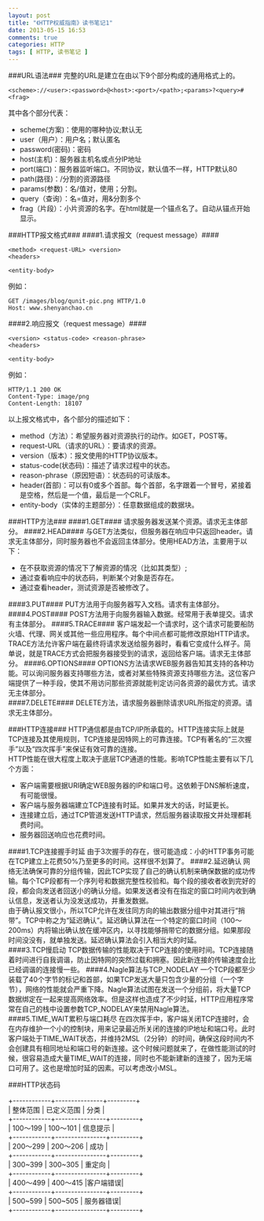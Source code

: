 ```yaml
---
layout: post
title: "《HTTP权威指南》读书笔记1"
date: 2013-05-15 16:53
comments: true
categories: HTTP
tags: [ HTTP, 读书笔记 ]
---
```

###URL语法###
完整的URL是建立在由以下9个部分构成的通用格式上的。  

    <scheme>://<user>:<password>@<host>:<port>/<path>;<params>?<query>#<frag>   
其中各个部分代表：   

- scheme(方案)：使用的哪种协议;默认无
- user（用户）：用户名；默认匿名
- password(密码)：密码
- host(主机)：服务器主机名或点分IP地址
- port(端口)：服务器监听端口。不同协议，默认值不一样，HTTP默认80
- path(路径)：/分割的资源路径
- params(参数)：名/值对，使用；分割。
- query（查询）：名=值对，用&分割多个
- frag（片段）：小片资源的名字。在html就是一个锚点名了。自动从锚点开始显示。
<!--more-->
###HTTP报文格式###
####1.请求报文（request message）####

    <method> <request-URL> <version>
    <headers>
    
    <entity-body>
例如：

    GET /images/blog/qunit-pic.png HTTP/1.0
    Host: www.shenyanchao.cn
    
####2.响应报文（request message）####

    <version> <status-code> <reason-phrase>
    <headers>
    
    <entity-body>
例如：   

    HTTP/1.1 200 OK
    Content-Type: image/png
    Content-Length: 18107
    
以上报文格式中，各个部分的描述如下：   

- method（方法）：希望服务器对资源执行的动作。如GET，POST等。
- request-URL（请求的URL）：要请求的资源。
- version（版本）：报文使用的HTTP协议版本。
- status-code(状态码)：描述了请求过程中的状态。
- reason-phrase（原因短语）：状态码的可读版本。 
- header(首部)：可以有0或多个首部。每个首部，名字跟着一个冒号，紧接着是空格，然后是一个值，最后是一个CRLF。
- entity-body（实体的主题部分）：任意数据组成的数据块。

###HTTP方法###
####1.GET####
请求服务器发送某个资源。请求无主体部分。
####2.HEAD####
与GET方法类似，但服务器在响应中只返回header。请求无主体部分，同时服务器也不会返回主体部分。使用HEAD方法，主要用于以下：   

- 在不获取资源的情况下了解资源的情况（比如其类型）;
- 通过查看响应中的状态码，判断某个对象是否存在。
- 通过查看header，测试资源是否被修改了。

####3.PUT####
PUT方法用于向服务器写入文档。请求有主体部分。   
####4.POST####
POST方法用于向服务器输入数据。经常用于表单提交。请求有主体部分。
####5.TRACE####
客户端发起一个请求时，这个请求可能要船防火墙、代理、网关或其他一些应用程序。每个中间点都可能修改原始HTTP请求。TRACE方法允许客户端在最终将请求发送给服务器时，看看它变成什么样子。简单说，就是TRACE方式会把服务器接受到的请求，返回给客户端。请求无主体部分。
####6.OPTIONS####
OPTIONS方法请求WEB服务器告知其支持的各种功能。可以询问服务器支持哪些方法，或者对某些特殊资源支持哪些方法。这位客户端提供了一种手段，使其不用访问那些资源就能判定访问各资源的最优方式。请求无主体部分。  
####7.DELETE####
DELETE方法，请求服务器删除请求URL所指定的资源。请求无主体部分。

###HTTP连接###
HTTP通信都是由TCP/IP所承载的。HTTP连接实际上就是TCP连接及其使用规则，TCP连接是因特网上的可靠连接。TCP有著名的“三次握手”以及“四次挥手”来保证有效可靠的连接。   
HTTP性能在很大程度上取决于底层TCP通道的性能。影响TCP性能主要有以下几个方面：   
  
- 客户端需要根据URI确定WEB服务器的IP和端口号。这依赖于DNS解析速度，有可能很慢。
- 客户端与服务器端建立TCP连接有时延。如果并发大的话，时延更长。
- 连接建立后，通过TCP管道发送HTTP请求，然后服务器读取报文并处理都耗费时间。
- 服务器回送响应也花费时间。

####1.TCP连接握手时延
由于3次握手的存在，很可能造成：小的HTTP事务可能在TCP建立上花费50%乃至更多的时间。这样很不划算了。
####2.延迟确认
网络无法确保可靠的分组传输，因此TCP实现了自己的确认机制来确保数据的成功传输。每个TCP段都有一个序列号和数据完整性校验和。每个段的接收者收到完好的段，都会向发送者回送小的确认分组。如果发送者没有在指定的窗口时间内收到确认信息，发送者认为没发送成功，并重发数据。   
由于确认报文很小，所以TCP允许在发往同方向的输出数据分组中对其进行“捎带”。TCP中称之为“延迟确认”。延迟确认算法在一个特定的窗口时间（100～200ms）内将输出确认放在缓冲区内，以寻找能够捎带它的数据分组。如果那段时间没没有，就单独发送。延迟确认算法会引入相当大的时延。     
####3.TCP慢启动
TCP数据传输的性能取决于TCP连接的使用时间。TCP连接随着时间进行自我调谐，防止因特网的突然过载和拥塞。因此新连接的传输速度会比已经调谐的连接慢一些。
####4.Nagle算法与TCP_NODELAY
一个TCP段都至少装载了40个字节的标记和首部，如果TCP发送大量只包含少量的分组（一个字节），网络的性能就会严重下降。Nagle算法试图在发送一个分组前，将大量TCP数据绑定在一起来提高网络效率。但是这样也造成了不少时延，HTTP应用程序常常在自己的栈中设置参数TCP_NODELAY来禁用Nagle算法。   
####5.TIME_WAIT累积与端口耗尽
在四次挥手中，客户端关闭TCP连接时，会在内存维护一个小的控制块，用来记录最近所关闭的连接的IP地址和端口号。此时客户端处于TIME_WAIT状态，并维持2MSL（2分钟）的时间，确保这段时间内不会创建具有相同地址和端口号的新连接。这个时候问题就来了，在做性能测试的时候，很容易造成大量TIME_WAIT的连接，同时也不能新建新的连接了，因为无端口可用了。这也是增加时延的因素。可以考虑改小MSL。   

###HTTP状态码

+------------+---------------+---------+  
|  整体范围   |   已定义范围     |   分类   |    
+------------+----------------+---------+   
| 100～199   | 100～101        | 信息提示 |   
+------------+----------------+---------+   
| 200～299   | 200～206        | 成功    |    
+------------+----------------+---------+   
| 300~399    | 300~305        | 重定向   |    
+------------+----------------+---------+   
| 400～499   | 400～415       |客户端错误|   
+------------+----------------+---------+   
| 500~599    | 500~505        | 服务器错误|     
+------------+----------------+---------+    

















